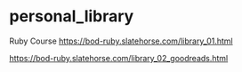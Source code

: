
# personal_library
Ruby Course
https://bod-ruby.slatehorse.com/library_01.html

https://bod-ruby.slatehorse.com/library_02_goodreads.html
